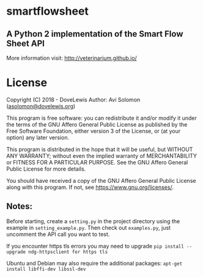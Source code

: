 # smartflowsheet
## A Python 2 implementation of the Smart Flow Sheet API
More information visit: http://veterinarium.github.io/

# License
Copyright (C) 2018 - DoveLewis
Author: Avi Solomon (asolomon@dovelewis.org)

This program is free software: you can redistribute it and/or modify
it under the terms of the GNU Affero General Public License as published
by the Free Software Foundation, either version 3 of the License, or
(at your option) any later version.

This program is distributed in the hope that it will be useful,
but WITHOUT ANY WARRANTY; without even the implied warranty of
MERCHANTABILITY or FITNESS FOR A PARTICULAR PURPOSE.  See the
GNU Affero General Public License for more details.

You should have received a copy of the GNU Affero General Public License
along with this program.  If not, see <https://www.gnu.org/licenses/>.

## Notes:
Before starting, create a `setting.py` in the project directory using the example in `setting_example.py`. Then check out `examples.py`, just uncomment the API call you want to test.

If you encounter https tls errors you may need to upgrade
  ```pip install --upgrade ndg-httpsclient for https tls```

Ubuntu and Debian may also require the additional packages:
  ```apt-get install libffi-dev libssl-dev```
